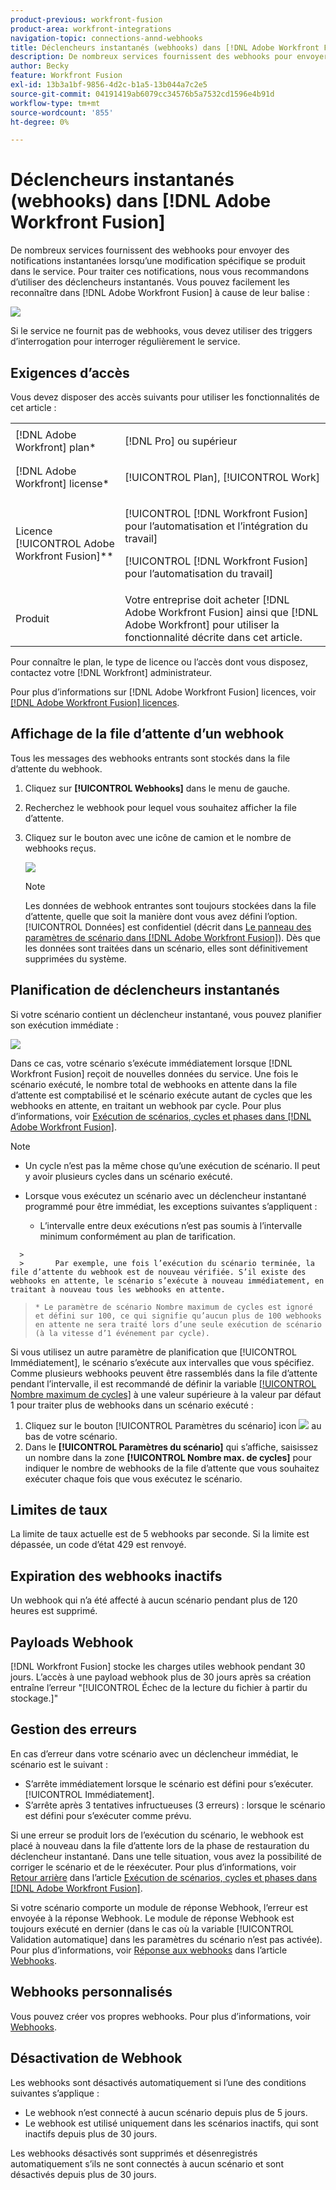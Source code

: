 ```yaml
---
product-previous: workfront-fusion
product-area: workfront-integrations
navigation-topic: connections-annd-webhooks
title: Déclencheurs instantanés (webhooks) dans [!DNL Adobe Workfront Fusion]
description: De nombreux services fournissent des webhooks pour envoyer des notifications instantanées lorsqu’une modification spécifique se produit dans le service. Pour traiter ces notifications, nous vous recommandons d’utiliser des déclencheurs instantanés. Cet article décrit l’utilisation et les fonctionnalités des déclencheurs instantanés dans Adobe Workfront Fusion.
author: Becky
feature: Workfront Fusion
exl-id: 13b3a1bf-9856-4d2c-b1a5-13b044a7c2e5
source-git-commit: 04191419ab6079cc34576b5a7532cd1596e4b91d
workflow-type: tm+mt
source-wordcount: '855'
ht-degree: 0%

---
```


# Déclencheurs instantanés (webhooks) dans [!DNL Adobe Workfront Fusion]

De nombreux services fournissent des webhooks pour envoyer des notifications instantanées lorsqu’une modification spécifique se produit dans le service. Pour traiter ces notifications, nous vous recommandons d’utiliser des déclencheurs instantanés. Vous pouvez facilement les reconnaître dans [!DNL Adobe Workfront Fusion] à cause de leur balise :

![](assets/instant-350x256.png)

Si le service ne fournit pas de webhooks, vous devez utiliser des triggers d’interrogation pour interroger régulièrement le service.

## Exigences d’accès

Vous devez disposer des accès suivants pour utiliser les fonctionnalités de cet article :

<table style="table-layout:auto"> 
 <col> 
 <col> 
 <tbody> 
  <tr> 
    <td role="rowheader">[!DNL Adobe Workfront] plan*</td> 
   <td> <p>[!DNL Pro] ou supérieur</p> </td> 
  </tr> 
  <tr data-mc-conditions=""> 
   <td role="rowheader">[!DNL Adobe Workfront] license*</td> 
   <td> <p>[!UICONTROL Plan], [!UICONTROL Work]</p> </td> 
  </tr> 
  <tr> 
   <td role="rowheader">Licence [!UICONTROL Adobe Workfront Fusion]**</td> 
   <td> <p>[!UICONTROL [!DNL Workfront Fusion] pour l’automatisation et l’intégration du travail] </p> <p>[!UICONTROL [!DNL Workfront Fusion] pour l’automatisation du travail]</p>  </td> 
  </tr> 
  <tr> 
   <td role="rowheader">Produit</td> 
   <td>Votre entreprise doit acheter [!DNL Adobe Workfront Fusion] ainsi que [!DNL Adobe Workfront] pour utiliser la fonctionnalité décrite dans cet article.</td> 
  </tr> 
 </tbody> 
</table>

Pour connaître le plan, le type de licence ou l’accès dont vous disposez, contactez votre [!DNL Workfront] administrateur.

Pour plus d’informations sur [!DNL Adobe Workfront Fusion] licences, voir [[!DNL Adobe Workfront Fusion] licences](../../workfront-fusion/get-started/license-automation-vs-integration.md).

## Affichage de la file d’attente d’un webhook

Tous les messages des webhooks entrants sont stockés dans la file d’attente du webhook.

1. Cliquez sur **[!UICONTROL Webhooks]** dans le menu de gauche.
1. Recherchez le webhook pour lequel vous souhaitez afficher la file d’attente.
1. Cliquez sur le bouton avec une icône de camion et le nombre de webhooks reçus.

   ![](assets/webhooks-truck-icon.png)

   >[!NOTE]
   >
   >Les données de webhook entrantes sont toujours stockées dans la file d’attente, quelle que soit la manière dont vous avez défini l’option. [!UICONTROL Données] est confidentiel (décrit dans [Le panneau des paramètres de scénario dans [!DNL Adobe Workfront Fusion]](../../workfront-fusion/scenarios/scenario-settings-panel.md)). Dès que les données sont traitées dans un scénario, elles sont définitivement supprimées du système.

## Planification de déclencheurs instantanés

Si votre scénario contient un déclencheur instantané, vous pouvez planifier son exécution immédiate :

![](assets/schedule-setting-350x185.png)

Dans ce cas, votre scénario s’exécute immédiatement lorsque [!DNL Workfront Fusion] reçoit de nouvelles données du service. Une fois le scénario exécuté, le nombre total de webhooks en attente dans la file d’attente est comptabilisé et le scénario exécute autant de cycles que les webhooks en attente, en traitant un webhook par cycle. Pour plus d’informations, voir [Exécution de scénarios, cycles et phases dans [!DNL Adobe Workfront Fusion]](../../workfront-fusion/scenarios/scenario-execution-cycles-phases.md).

>[!NOTE]
>
>* Un cycle n’est pas la même chose qu’une exécution de scénario. Il peut y avoir plusieurs cycles dans un scénario exécuté.
>* Lorsque vous exécutez un scénario avec un déclencheur instantané programmé pour être immédiat, les exceptions suivantes s’appliquent :
   >
   >     * L’intervalle entre deux exécutions n’est pas soumis à l’intervalle minimum conformément au plan de tarification.

      >
      >       Par exemple, une fois l’exécution du scénario terminée, la file d’attente du webhook est de nouveau vérifiée. S’il existe des webhooks en attente, le scénario s’exécute à nouveau immédiatement, en traitant à nouveau tous les webhooks en attente.
   >   
   >     * Le paramètre de scénario Nombre maximum de cycles est ignoré et défini sur 100, ce qui signifie qu’aucun plus de 100 webhooks en attente ne sera traité lors d’une seule exécution de scénario (à la vitesse d’1 événement par cycle).
>



Si vous utilisez un autre paramètre de planification que [!UICONTROL Immédiatement], le scénario s’exécute aux intervalles que vous spécifiez. Comme plusieurs webhooks peuvent être rassemblés dans la file d’attente pendant l’intervalle, il est recommandé de définir la variable [[!UICONTROL Nombre maximum de cycles]](../../workfront-fusion/scenarios/scenario-settings-panel.md#maximum) à une valeur supérieure à la valeur par défaut 1 pour traiter plus de webhooks dans un scénario exécuté :

1. Cliquez sur le bouton [!UICONTROL Paramètres du scénario] icon ![](assets/gear-icon-settings.png) au bas de votre scénario.
1. Dans le **[!UICONTROL Paramètres du scénario]** qui s’affiche, saisissez un nombre dans la zone **[!UICONTROL Nombre max. de cycles]** pour indiquer le nombre de webhooks de la file d’attente que vous souhaitez exécuter chaque fois que vous exécutez le scénario.

## Limites de taux

La limite de taux actuelle est de 5 webhooks par seconde. Si la limite est dépassée, un code d’état 429 est renvoyé.

## Expiration des webhooks inactifs

Un webhook qui n’a été affecté à aucun scénario pendant plus de 120 heures est supprimé.

## Payloads Webhook

[!DNL Workfront Fusion] stocke les charges utiles webhook pendant 30 jours. L’accès à une payload webhook plus de 30 jours après sa création entraîne l’erreur &quot;[!UICONTROL Échec de la lecture du fichier à partir du stockage.]&quot;

## Gestion des erreurs

En cas d’erreur dans votre scénario avec un déclencheur immédiat, le scénario est le suivant :

* S’arrête immédiatement lorsque le scénario est défini pour s’exécuter. [!UICONTROL Immédiatement].
* S’arrête après 3 tentatives infructueuses (3 erreurs) : lorsque le scénario est défini pour s’exécuter comme prévu.

Si une erreur se produit lors de l’exécution du scénario, le webhook est placé à nouveau dans la file d’attente lors de la phase de restauration du déclencheur instantané. Dans une telle situation, vous avez la possibilité de corriger le scénario et de le réexécuter. Pour plus d’informations, voir [Retour arrière](../../workfront-fusion/scenarios/scenario-execution-cycles-phases.md#rollback) dans l’article [Exécution de scénarios, cycles et phases dans [!DNL Adobe Workfront Fusion]](../../workfront-fusion/scenarios/scenario-execution-cycles-phases.md).

Si votre scénario comporte un module de réponse Webhook, l’erreur est envoyée à la réponse Webhook. Le module de réponse Webhook est toujours exécuté en dernier (dans le cas où la variable [!UICONTROL Validation automatique] dans les paramètres du scénario n’est pas activée). Pour plus d’informations, voir [Réponse aux webhooks](../../workfront-fusion/apps-and-their-modules/webhooks-updated.md#respondi) dans l’article [Webhooks](../../workfront-fusion/apps-and-their-modules/webhooks-updated.md).

## Webhooks personnalisés

Vous pouvez créer vos propres webhooks. Pour plus d’informations, voir [Webhooks](../../workfront-fusion/apps-and-their-modules/webhooks-updated.md).

## Désactivation de Webhook

Les webhooks sont désactivés automatiquement si l’une des conditions suivantes s’applique :

* Le webhook n’est connecté à aucun scénario depuis plus de 5 jours.
* Le webhook est utilisé uniquement dans les scénarios inactifs, qui sont inactifs depuis plus de 30 jours.

Les webhooks désactivés sont supprimés et désenregistrés automatiquement s’ils ne sont connectés à aucun scénario et sont désactivés depuis plus de 30 jours.


